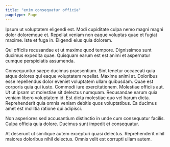 ```yaml
---
title: "enim consequatur officia"
pagetype: Page
---
```

Ipsum ut voluptatem eligendi est. Modi cupiditate culpa nemo magni magni dolor doloremque et. Repellat veniam non eaque voluptas quae et fugiat maxime. Iste et fuga in. Eligendi eius quia dolorem.

Qui officiis recusandae et ut maxime quod tempore. Dignissimos sunt ducimus expedita quae. Quisquam earum est est animi et aspernatur cumque perspiciatis assumenda.

Consequuntur saepe ducimus praesentium. Sint tenetur occaecati quia atque dolores qui eaque voluptatem repellat. Maxime animi at. Doloribus esse repellendus dolor eveniet voluptatem ullam quibusdam. Quae est corporis quia qui iusto. Commodi iure exercitationem.
Molestiae officiis aut. Ut ut ipsam ut molestiae sit delectus numquam. Recusandae earum quia veniam libero voluptatem id. Est dicta molestiae quo vel harum dicta. Reprehenderit quia omnis veniam debitis quos voluptatibus. Ea ducimus amet est mollitia ratione qui adipisci.

Non asperiores sed accusantium distinctio in unde cum consequatur facilis. Culpa officia quia dolore. Ducimus sunt impedit et consequatur.

At deserunt ut similique autem excepturi quasi delectus. Reprehenderit nihil maiores doloribus nihil delectus. Omnis velit est corrupti ullam autem.
